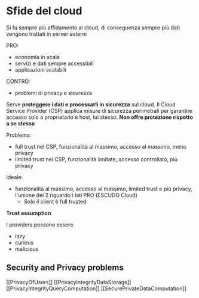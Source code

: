 # Sfide del cloud

Si fa sempre più affidamento al cloud, di conseguenza sempre più dati vengono trattati in server esterni

PRO:
- economia in scala
- servizi e dati sempre accessibili
- applicazioni scalabili

CONTRO:
- problemi di privacy e sicurezza

Serve **proteggere i dati e processarli in sicurezza** sul cloud. Il Cloud Service Provider (CSP) applica misure di sicurezza perimetrali per garantire accesso solo a proprietario è host, lui stesso. **Non offre protezione rispetto a se stesso**

Problema:
- full trust nel CSP, funzionalità al massimo, accesso al massimo, meno privacy
- limited trust nel CSP, funzionalità limitate, accesso controllato, più privacy

Ideale:
- funzionalità al massimo, accesso al massimo, limited trust e più privacy, l'unione dei 2 riguardo i lati PRO (ESCUDO Cloud)
	- Solo il client è full trusted

**Trust assumption**

I providers possono essere
- lazy
- curious
- malicious

## Security and Privacy problems

[[PrivacyOfUsers]]
[[PrivacyIntegrityDataStorage]]
[[PrivacyIntegrityQueryComputation]]
[[SecurePrivateDataComputation]]
